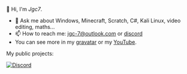 👋 Hi, I'm *Jgc7*.
- 💬 Ask me about Windows, Minecraft, Scratch, C#, Kali Linux, video editing, maths...
- 📫 How to reach me: [jgc-7@outlook.com](mailto:jgc-7@outlook.com) or [discord](http://discord.com/users/889045882874495036)
- You can see more in my [gravatar](https://gravatar.com/jgc9884) or my [YouTube](https://www.youtube.com/channel/UCCfLGV3QvExntjvWGbPjOUQ?sub_confirmation=1).

My public projects:
<ul id="repo-list"></ul><script src="getrepos.js"></script><script>fetchRepos("jgc777", document.getElementById('repo-list'))</script>

[![Discord](https://discord-readme-badge.vercel.app/api?id=889045882874495036)](http://discord.com/users/889045882874495036)
